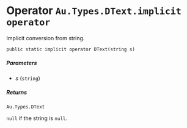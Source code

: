 # Operator `Au.Types.DText.implicit operator`

Implicit conversion from string.

```
public static implicit operator DText(string s)
```

##### Parameters

- *s*  (`string`)

##### Returns

`Au.Types.DText`

`null` if the string is `null`.